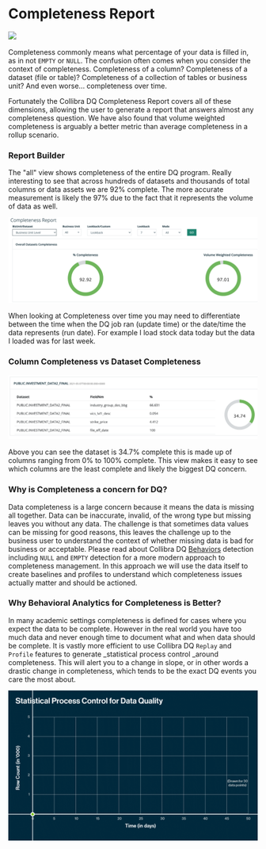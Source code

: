 # Completeness Report

![](../../.gitbook/assets/completeness\_report.gif)

Completeness commonly means what percentage of your data is filled in, as in not `EMPTY` or `NULL`.  The confusion often comes when you consider the context of completeness.  Completeness of a column?  Completeness of a dataset (file or table)? Completeness of a collection of tables or business unit?  And even worse... completeness over time.

Fortunately the Collibra DQ Completeness Report covers all of these dimensions, allowing the user to generate a report that answers almost any completeness question.  We have also found that volume weighted completeness is arguably a better metric than average completeness in a rollup scenario.

### Report Builder

The "all" view shows completeness of the entire DQ program.  Really interesting to see that across hundreds of datasets and thousands of total columns or data assets we are 92% complete.  The more accurate measurement is likely the 97% due to the fact that it represents the volume of data as well. &#x20;

![](../../.gitbook/assets/screen-shot-2021-08-12-at-5.26.43-pm.png)

When looking at Completeness over time you may need to differentiate between the time when the DQ job ran (update time) or the date/time the data represents (run date).  For example I load stock data today but the data I loaded was for last week.&#x20;

### Column Completeness vs Dataset Completeness

![](../../.gitbook/assets/screen-shot-2021-08-12-at-4.04.53-pm.png)

Above you can see the dataset is 34.7% complete this is made up of columns ranging from 0% to 100% complete.  This view makes it easy to see which columns are the least complete and likely the biggest DQ concern.

### Why is Completeness a concern for DQ?

Data completeness is a large concern because it means the data is missing all together.  Data can be inaccurate, invalid, of the wrong type but missing leaves you without any data.  The challenge is that sometimes data values can be missing for good reasons, this leaves the challenge up to the business user to understand the context of whether missing data is bad for business or acceptable.  Please read about Collibra DQ [Behaviors](../../dq-visuals/behaviors.md) detection including `NULL` and `EMPTY` detection for a more modern approach to completeness management.  In this approach we will use the data itself to create baselines and profiles to understand which completeness issues actually matter and should be actioned.&#x20;

### Why Behavioral Analytics for Completeness is Better?

In many academic settings completeness is defined for cases where you expect the data to be complete.  However in the real world you have too much data and never enough time to document what and when data should be complete.  It is vastly more efficient to use Collibra DQ `Replay` and `Profile` features to generate _statistical process control _around completeness.  This will alert you to a change in slope, or in other words a drastic change in completeness, which tends to be the exact DQ events you care the most about.

![](../../.gitbook/assets/statistical-process-control-for-data-quality-animation-aug-2021.gif)
